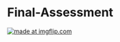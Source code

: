 # Final-Assessment



<a href="https://imgflip.com/gif/3mtrqh"><img src="https://i.imgflip.com/3mtrqh.gif" title="made at imgflip.com"/></a>
